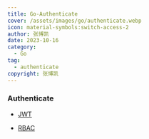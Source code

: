 ```yaml
---
title: Go-Authenticate
cover: /assets/images/go/authenticate.webp
icon: material-symbols:switch-access-2
author: 张博凯
date: 2023-10-16
category:
  - Go
tag:
  - authenticate
copyright: 张博凯
---
```


### Authenticate
- [JWT](https://mp.weixin.qq.com/s?__biz=MzU5MjA3MzMzMA==&mid=2247484899&idx=1&sn=917e4ae4edc583c8a94f9a651a2cc6ad&chksm=fe2402fec9538be81c5edaf2122cd60a2b8903359b3392ae678ad93f7116f47d7d8f340b3103#rd)

- [RBAC](https://mp.weixin.qq.com/s?__biz=MzU5MjA3MzMzMA==&mid=2247485134&idx=1&sn=563fff505cbe31fd66cdb513057f005a&chksm=fe2401d3c95388c59aeb53ccbdf11592c63fa0a4969633bed6c01e23d5598f613254cde38079#rd)
